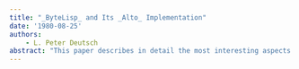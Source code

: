 ```yaml
---
title: "_ByteLisp_ and Its _Alto_ Implementation"
date: '1980-08-25'
authors: 
    - L. Peter Deutsch
abstract: "This paper describes in detail the most interesting aspects of ByteLisp, a transportable Lisp system architecture which implements the Interlisp dialect of Lisp, and its first implementation, on a microprogrammed minicomputer called the Alto. Two forthcoming related papers will deal with general questions of Lisp machine and system architecture, and detailed measurements of the Alto ByteLisp system described here. A highly condensed summary of the series was published at MICRO-11 in November 197815."
---
```


